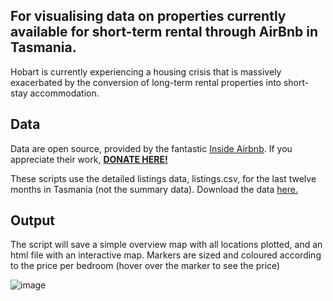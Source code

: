 ## For visualising data on properties currently available for short-term rental through AirBnb in Tasmania. 

Hobart is currently experiencing a housing crisis that is massively exacerbated by the conversion of long-term rental properties into short-stay accommodation. 

## Data

Data are open source, provided by the fantastic [Inside Airbnb](http://insideairbnb.com). If you appreciate their work, [**DONATE HERE!**](http://insideairbnb.com/donate)

These scripts use the detailed listings data, listings.csv, for the last twelve months in Tasmania (not the summary data). Download the data [here.](http://insideairbnb.com/get-the-data)

## Output

The script will save a simple overview map with all locations plotted, and an html file with an interactive map. Markers are sized and coloured according to the price per bedroom (hover over the marker to see the price)

![image](https://user-images.githubusercontent.com/78063188/225503255-fe3ec1b5-aacd-4f9a-b3f4-d9d287975d4f.png)

